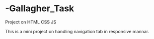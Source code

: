 # -Gallagher_Task
Project on HTML CSS JS

This is a mini project on handling navigation tab in responsive mannar.
